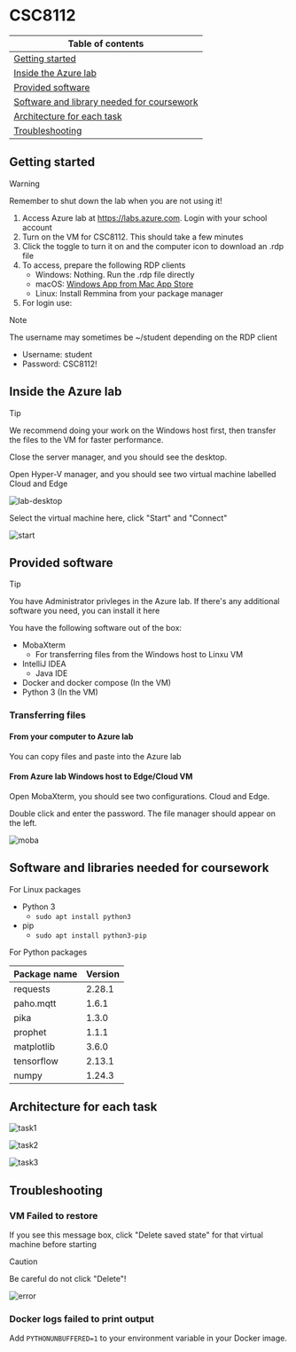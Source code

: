 # CSC8112

| Table of contents |
| --- |
| [Getting started](#getting-started) |
| [Inside the Azure lab](#inside-the-azure-lab) |
| [Provided software](#provided-software) |
| [Software and library needed for coursework](#software-and-libraries-needed-for-coursework) |
| [Architecture for each task](#architecture-for-each-task) |
| [Troubleshooting](#troubleshooting) |

## Getting started

> [!WARNING]
> Remember to shut down the lab when you are not using it!

1. Access Azure lab at <https://labs.azure.com>. Login with your school account
2. Turn on the VM for CSC8112. This should take a few minutes
3. Click the toggle to turn it on and the computer icon to download an .rdp file
4. To access, prepare the following RDP clients
   * Windows: Nothing. Run the .rdp file directly
   * macOS: [Windows App from Mac App Store](https://apps.apple.com/gb/app/windows-app/id1295203466?mt=12)
   * Linux: Install Remmina from your package manager
5. For login use:
> [!NOTE]
> The username may sometimes be ~/student depending on the RDP client
   * Username: student
   * Password: CSC8112!

## Inside the Azure lab

> [!TIP]
> We recommend doing your work on the Windows host first, then transfer the files to the VM for faster performance.

Close the server manager, and you should see the desktop.

Open Hyper-V manager, and you should see two virtual machine labelled Cloud and Edge

![lab-desktop](img/SCR-20251009-olcr.png)

Select the virtual machine here, click "Start" and "Connect"

![start](img/vm-control.jpeg)

## Provided software

> [!TIP]
> You have Administrator privleges in the Azure lab. If there's any additional software you need, you can install it here

You have the following software out of the box:

* MobaXterm
  * For transferring files from the Windows host to Linxu VM
* IntelliJ IDEA
  * Java IDE
* Docker and docker compose (In the VM)
* Python 3 (In the VM)

### Transferring files

#### From your computer to Azure lab

You can copy files and paste into the Azure lab

#### From Azure lab Windows host to Edge/Cloud VM

Open MobaXterm, you should see two configurations. Cloud and Edge.

Double click and enter the password. The file manager should appear on the left.

![moba](img/moba.png)

## Software and libraries needed for coursework

For Linux packages

* Python 3
  * `sudo apt install python3`
* pip
  * `sudo apt install python3-pip`

For Python packages

| Package name | Version |
| --- | --- |
| requests | 2.28.1 |
| paho.mqtt | 1.6.1 | 
| pika | 1.3.0 |
| prophet | 1.1.1 |
| matplotlib | 3.6.0 |
| tensorflow | 2.13.1 |
| numpy | 1.24.3 |

## Architecture for each task

![task1](img/task1.png)

![task2](img/task2.png)

![task3](img/task3.png)

## Troubleshooting

### VM Failed to restore

If you see this message box, click "Delete saved state" for that virtual machine before starting

> [!CAUTION]
> Be careful do not click "Delete"!

![error](img/fail-restore.png)

### Docker logs failed to print output

Add `PYTHONUNBUFFERED=1` to your environment variable in your Docker image.
